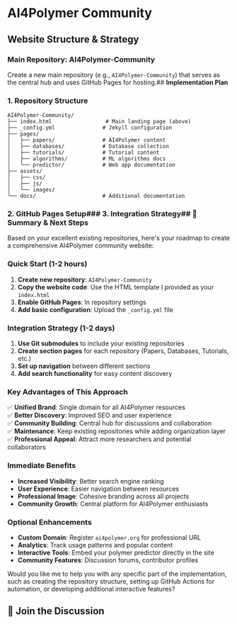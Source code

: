 # AI4Polymer Community

## **Website Structure & Strategy**

### **Main Repository: AI4Polymer-Community**
Create a new main repository (e.g., `AI4Polymer-Community`) that serves as the central hub and uses GitHub Pages for hosting.## **Implementation Plan**

### **1. Repository Structure**

```
AI4Polymer-Community/
├── index.html                 # Main landing page (above)
├── _config.yml               # Jekyll configuration
├── pages/
│   ├── papers/               # AI4Polymer content
│   ├── databases/            # Database collection
│   ├── tutorials/            # Tutorial content
│   ├── algorithms/           # ML algorithms docs
│   └── predictor/            # Web app documentation
├── assets/
│   ├── css/
│   ├── js/
│   └── images/
└── docs/                     # Additional documentation
```

### **2. GitHub Pages Setup**### **3. Integration Strategy**## **🎯 Summary & Next Steps**

Based on your excellent existing repositories, here's your roadmap to create a comprehensive AI4Polymer community website:

### **Quick Start (1-2 hours)**
1. **Create new repository**: `AI4Polymer-Community` 
2. **Copy the website code**: Use the HTML template I provided as your `index.html`
3. **Enable GitHub Pages**: In repository settings
4. **Add basic configuration**: Upload the `_config.yml` file

### **Integration Strategy (1-2 days)**
1. **Use Git submodules** to include your existing repositories
2. **Create section pages** for each repository (Papers, Databases, Tutorials, etc.)
3. **Set up navigation** between different sections
4. **Add search functionality** for easy content discovery

### **Key Advantages of This Approach**

✅ **Unified Brand**: Single domain for all AI4Polymer resources  
✅ **Better Discovery**: Improved SEO and user experience  
✅ **Community Building**: Central hub for discussions and collaboration  
✅ **Maintenance**: Keep existing repositories while adding organization layer  
✅ **Professional Appeal**: Attract more researchers and potential collaborators  

### **Immediate Benefits**
- **Increased Visibility**: Better search engine ranking
- **User Experience**: Easier navigation between resources  
- **Professional Image**: Cohesive branding across all projects
- **Community Growth**: Central platform for AI4Polymer enthusiasts

### **Optional Enhancements**
- **Custom Domain**: Register `ai4polymer.org` for professional URL
- **Analytics**: Track usage patterns and popular content
- **Interactive Tools**: Embed your polymer predictor directly in the site
- **Community Features**: Discussion forums, contributor profiles

Would you like me to help you with any specific part of the implementation, such as creating the repository structure, setting up GitHub Actions for automation, or developing additional interactive features?

<!-- Add to community page -->
## 💬 Join the Discussion

<script src="https://giscus.app/client.js"
        data-repo="ShiqianTan/AI4Polymer-Community"
        data-repo-id="YOUR_REPO_ID"
        data-category="General"
        data-category-id="YOUR_CATEGORY_ID"
        data-mapping="pathname"
        data-strict="0"
        data-reactions-enabled="1"
        data-emit-metadata="0"
        data-input-position="bottom"
        data-theme="preferred_color_scheme"
        data-lang="en"
        crossorigin="anonymous"
        async>
</script>